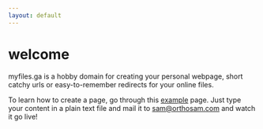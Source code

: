 ```yaml
---
layout: default
---
```


# welcome

myfiles.ga is a hobby domain for creating your personal webpage, short catchy urls or easy-to-remember redirects for your online files.

To learn how to create a page, go through this [example](/example) page. Just type your content in a plain text file and mail it to sam@orthosam.com and watch it go live!
